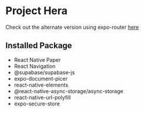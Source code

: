 # Project Hera

Check out the alternate version using expo-router [here](https://github.com/kwonj1234/Hera)

## Installed Package
- React Native Paper
- React Navigation
- @supabase/supabase-js
- expo-document-picer
- react-native-elements
- @react-native-async-storage/async-storage
- react-native-url-polyfill
- expo-secure-store

